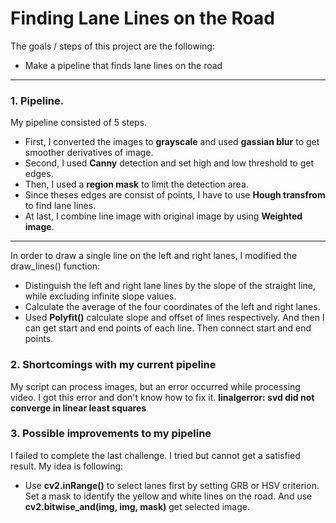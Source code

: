 # Finding Lane Lines on the Road

The goals / steps of this project are the following:
* Make a pipeline that finds lane lines on the road
---

### 1. Pipeline.

My pipeline consisted of 5 steps. 
* First, I converted the images to **grayscale** and used **gassian blur** to get smoother derivatives of image.
* Second, I used **Canny** detection and set high and low threshold to get edges.
* Then, I used a **region mask** to limit the detection area.
* Since theses edges are consist of points, I have to use **Hough transfrom** to find lane lines.
* At last, I combine line image with original image by using **Weighted image**.
---
In order to draw a single line on the left and right lanes, I modified the draw_lines() function:
* Distinguish the left and right lane lines by the slope of the straight line, while excluding infinite slope values.
* Calculate the average of the four coordinates of the left and right lanes.
* Used **Polyfit()** calculate slope and offset of lines respectively. And then I can get start and end points of each line.
  Then connect start and end points.


### 2. Shortcomings with my current pipeline

My script can process images, but an error occurred while processing video.
I got this error and don't know how to fix it.
**linalgerror: svd did not converge in linear least squares**


### 3. Possible improvements to my pipeline

I failed to complete the last challenge. I tried but cannot get a satisfied result.
My idea is following:
* Use **cv2.inRange()** to select lanes first by setting GRB or HSV criterion.
  Set a mask to identify the yellow and white lines on the road.
  And use **cv2.bitwise_and(img, img, mask)** get selected image.
